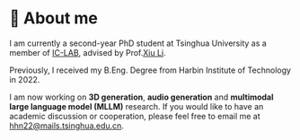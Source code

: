 # 🚀 About me
I am currently a second-year PhD student at Tsinghua University as a member of [IC-LAB](https://thusigsiclab.github.io/thu.github.io/), advised by Prof.[Xiu Li](https://scholar.google.com/citations?hl=zh-CN&user=Xrh1OIUAAAAJ&view_op=list_works&sortby=pubdate). 

Previously, I received my B.Eng. Degree from Harbin Institute of Technology in 2022.

I am now working on **3D generation**, **audio generation** and **multimodal large language model (MLLM)** research. If you would like to have an academic discussion or cooperation, please feel free to email me at [hhn22@mails.tsinghua.edu.cn](mailto:hhn22@mails.tsinghua.edu.cn).


